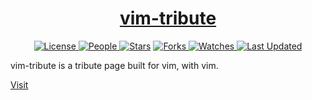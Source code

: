<div align = "center">

<h1><a href="https://2kabhishek.github.io/vim-tribute">vim-tribute</a></h1>

<a href="https://github.com/2KAbhishek/vim-tribute/blob/main/LICENSE">
<img alt="License" src="https://img.shields.io/github/license/2kabhishek/vim-tribute?style=flat&color=eee&label="> </a>

<a href="https://github.com/2KAbhishek/vim-tribute/graphs/contributors">
<img alt="People" src="https://img.shields.io/github/contributors/2kabhishek/vim-tribute?style=flat&color=ffaaf2&label=People"> </a>

<a href="https://github.com/2KAbhishek/vim-tribute/stargazers">
<img alt="Stars" src="https://img.shields.io/github/stars/2kabhishek/vim-tribute?style=flat&color=98c379&label=Stars"></a>

<a href="https://github.com/2KAbhishek/vim-tribute/network/members">
<img alt="Forks" src="https://img.shields.io/github/forks/2kabhishek/vim-tribute?style=flat&color=66a8e0&label=Forks"> </a>

<a href="https://github.com/2KAbhishek/vim-tribute/watchers">
<img alt="Watches" src="https://img.shields.io/github/watchers/2kabhishek/vim-tribute?style=flat&color=f5d08b&label=Watches"> </a>

<a href="https://github.com/2KAbhishek/vim-tribute/pulse">
<img alt="Last Updated" src="https://img.shields.io/github/last-commit/2kabhishek/vim-tribute?style=flat&color=e06c75&label="> </a>

</div>

vim-tribute is a tribute page built for vim, with vim.

[Visit](https://2kabhishek.github.io/vim-tribute)
